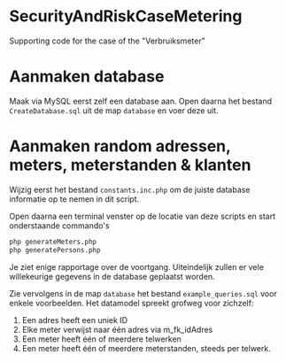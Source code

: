 # SecurityAndRiskCaseMetering
Supporting code for the case of the "Verbruiksmeter"

# Aanmaken database
Maak via MySQL eerst zelf een database aan. Open daarna het bestand `CreateDatabase.sql` uit
de map `database` en voer deze uit.

# Aanmaken random adressen, meters, meterstanden & klanten
Wijzig eerst het bestand `constants.inc.php` om de juiste database informatie op te nemen in 
dit script. 

Open daarna een terminal venster op de locatie van deze scripts en start onderstaande commando's

```bash
php generateMeters.php
php generatePersons.php
```

Je ziet enige rapportage over de voortgang. Uiteindelijk zullen er vele willekeurige gegevens
in de database geplaatst worden.

Zie vervolgens in de map `database` het bestand  `example_queries.sql` voor enkele voorbeelden. 
Het datamodel spreekt grofweg voor zichzelf:

1. Een adres heeft een uniek ID
1. Elke meter verwijst naar één adres via m_fk_idAdres
1. Een meter heeft één of meerdere telwerken 
1. Een meter heeft één of meerdere meterstanden, steeds per telwerk.
